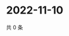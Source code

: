 # 2022-11-10

共 0 条

<!-- BEGIN WEIBO -->
<!-- 最后更新时间 Thu Nov 10 2022 15:01:01 GMT+0800 (China Standard Time) -->

<!-- END WEIBO -->
